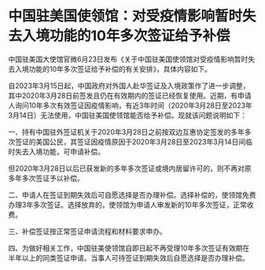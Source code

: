 

# 中国驻美国使领馆：对受疫情影响暂时失去入境功能的10年多次签证给予补偿

中国驻美国大使馆官微6月23日发布《关于中国驻美国使领馆对受疫情影响暂时失去入境功能的10年多次签证给予补偿的有关安排》，具体内容如下。

自2023年3月15日起，中国政府对外国人赴华签证及入境政策作了进一步调整，其中2020年3月28日前签发且仍在有效期内的签证已经恢复使用。近期，有申请人询问10年多次有效签证因疫情影响，有近3年时间（2020年3月28日至2023年3月14日）无法使用，中国驻美国使领馆能否给予补偿。现就该问题说明如下：

一、持有中国驻外签证机关于2020年3月28日之前按双边互惠协定签发的多年多次签证的美国公民，其签证因疫情原因于2020年3月28日至2023年3月14日间临时失去入境功能，可申请补偿。

但2020年3月28日以后已获发新的多年多次签证或境内居留许可的，则不再对原多年多次签证予以补偿。

二、申请人在签证到期失效后可自愿选择是否办理补偿。选择补偿的，使领馆免费办理3年多次签证。选择放弃的，使领馆为申请人审发新的10年多次签证，正常收费。

三、补偿签证按正常签证申请流程和材料要求申办。

四、为做好相关工作，中国驻美使领馆自即日起不再受理10年多次签证有效期在半年以上的同类签证申请。当事人可待签证到期失效后自愿选择是否办理补偿。

